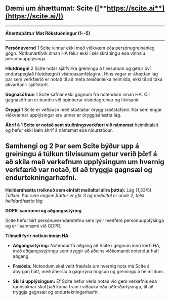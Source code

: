 ## Dæmi um áhættumat: Scite ([**https://scite.ai**](https://scite.ai/))

  ---------------------------------------------------------------------------
  **Áhættuþáttur**   **Mat      **Rökstuðningur**
                     (1--5)**   
  ------------------ ---------- ---------------------------------------------
  **Persónuvernd**   1          Scite vinnur ekki með viðkvæm eða
                                persónugreinanleg gögn. Notkunartilvik innan
                                HA felur ekki í sér skráningu eða vinnslu
                                persónuupplýsinga.

  **Hlutdrægni**     2          Scite notar sjálfvirka greiningu á tilvísunum
                                og getur því endurspeglað hlutdrægni í
                                vísindasamfélaginu. Hins vegar er áhættan lág
                                þar sem verkfærið er notað til að meta
                                áreiðanleika heimilda, ekki til að taka
                                ákvarðanir sjálfstætt.

  **Gagnasöfnun**    1          Scite safnar ekki gögnum frá notendum innan
                                HA. Öll gagnasöfnun er bundin við opinberar
                                vísindagreinar og tilvísanir.

  **Öryggi**         1          Scite er veflausn með staðlaðar
                                öryggisráðstafanir. Þar sem engar viðkvæmar
                                upplýsingar eru unnar er öryggisáhætta lág.

  **Áhrif á          1          Scite er notað sem stuðningsverkfæri við
  námsmat**                     heimildaleit og hefur ekki bein áhrif á
                                námsmat eða niðurstöður.

  **Samhengi og      2          Þar sem Scite býður upp á greiningu á
  túlkun**                      tilvísunum getur verið þörf á að skila með
                                verkefnum upplýsingum um hvernig verkfærið
                                var notað, til að tryggja gagnsæi og
                                endurtekningarhæfni.
  ---------------------------------------------------------------------------

**Heildaráhætta (reiknuð sem einfalt meðaltal allra þátta):** Lág
(1,33/5). *Túlkun: Þar sem enginn þáttur er yfir 3 og meðaltal er undir
2, telst heildaráhætta lág.*

**GDPR-samræmi og aðgangsstýring**

Scite hefur birt persónuverndarstefnu sem lýsir meðferð
persónuupplýsinga og er í samræmi við GDPR.

**Tilmæli fyrir notkun innan HA**

-   **Aðgangsstýring:** Notendur fá aðgang að Scite í gegnum innri kerfi
    HA, með aðgangsstýringu sem tryggir að aðeins viðkomandi notendur
    hafi aðgang.

-   **Fræðsla:** Notendum skal veitt fræðsla um hvernig nota má Scite á
    ábyrgan hátt, með áherslu á gagnrýna hugsun og greiningu á
    heimildum.

-   **Skil á upplýsingum:** Ef Scite hefur verið notað við gerð
    verkefnis eða rannsóknar skal það koma fram í viðauka eða
    aðferðarlýsingu, til að tryggja gagnsæi og endurtekningarhæfni.
